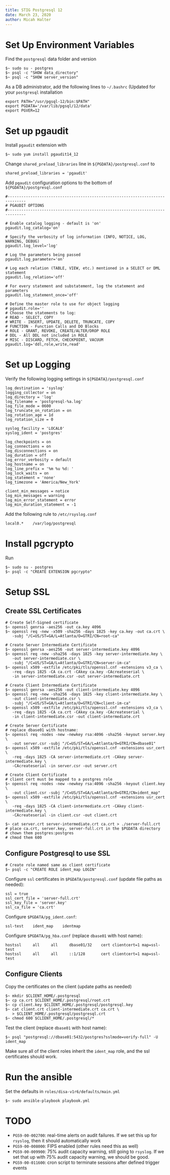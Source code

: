 ```yaml
---
title: STIG Postgresql 12
date: March 23, 2020
author: Micah Halter
---
```


# Set Up Environment Variables

Find the `postgresql` data folder and version

```
$~ sudo su - postgres
$~ psql -c "SHOW data_directory"
$~ psql -c "SHOW server_version"
```

As a DB administrator, add the following lines to `~/.bashrc` (Updated for your `postgresql` installation

```
export PATH="/usr/pgsql-12/bin:$PATH"
export PGDATA='/var/lib/pgsql/12/data'
export PGVER=12
```

# Set up pgaudit

Install `pgaudit` extension with

```
$~ sudo yum install pgaudit14_12
```

Change `shared_preload_libraries` line in `${PGDATA}/postgresql.conf` to

```
shared_preload_libraries = 'pgaudit'
```

Add `pgaudit` configuration options to the bottom of `${PGDATA}/postgresql.conf`

```
#------------------------------------------------------------------------------
# PGAUDIT OPTIONS
#------------------------------------------------------------------------------

# Enable catalog logging - default is 'on'
pgaudit.log_catalog='on'

# Specify the verbosity of log information (INFO, NOTICE, LOG, WARNING, DEBUG)
pgaudit.log_level='log'

# Log the parameters being passed
pgaudit.log_parameter='on'

# Log each relation (TABLE, VIEW, etc.) mentioned in a SELECT or DML statement
pgaudit.log_relation='off'

# For every statement and substatement, log the statement and parameters
pgaudit.log_statement_once='off'

# Define the master role to use for object logging
# pgaudit.role=''
# Choose the statements to log:
# READ - SELECT, COPY
# WRITE - INSERT, UPDATE, DELETE, TRUNCATE, COPY
# FUNCTION - Function Calls and DO Blocks
# ROLE - GRANT, REVOKE, CREATE/ALTER/DROP ROLE
# DDL - All DDL not included in ROLE
# MISC - DISCARD, FETCH, CHECKPOINT, VACUUM
pgaudit.log='ddl,role,write,read'
```

# Set up Logging

Verify the following logging settings in `${PGDATA}/postgresql.conf`

```
log_destination = 'syslog'
logging_collector = on
log_directory = 'log'
log_filename = 'postgresql-%a.log'
log_file_mode = 0600
log_truncate_on_rotation = on
log_rotation_age = 1d
log_rotation_size = 0

syslog_facility = 'LOCAL0'
syslog_ident = 'postgres'

log_checkpoints = on
log_connections = on
log_disconnections = on
log_duration = off
log_error_verbosity = default
log_hostname = on
log_line_prefix = '%m %u %d: '
log_lock_waits = on
log_statement = 'none'
log_timezone = 'America/New_York'

client_min_messages = notice
log_min_messages = warning
log_min_error_statement = error
log_min_duration_statement = -1
```

Add the following rule to `/etc/rsyslog.conf`

```
local0.*    /var/log/postgresql
```

# Install pgcrypto

Run

```
$~ sudo su - postgres
$~ psql -c "CREATE EXTENSION pgcrypto"
```

# Setup SSL

## Create SSL Certificates

```
# Create Self-Signed certificate
$~ openssl genrsa -aes256 -out ca.key 4096
$~ openssl req -new -x509 -sha256 -days 1825 -key ca.key -out ca.crt \
   -subj "/C=US/ST=GA/L=Atlanta/O=GTRI/CN=root-ca"

# Create Server Intermediate Certificate
$~ openssl genrsa -aes256 -out server-intermediate.key 4096
$~ openssl req -new -sha256 -days 1825 -key server-intermediate.key \
   -out server-intermediate.csr \
   -subj "/C=US/ST=GA/L=Atlanta/O=GTRI/CN=server-im-ca"
$~ openssl x509 -extfile /etc/pki/tls/openssl.cnf -extensions v3_ca \
   -req -days 1825 -CA ca.crt -CAkey ca.key -CAcreateserial \
   -in server-intermediate.csr -out server-intermediate.crt

# Create Client Intermediate Certificate
$~ openssl genrsa -aes256 -out client-intermediate.key 4096
$~ openssl req -new -sha256 -days 1825 -key client-intermediate.key \
   -out client-intermediate.csr \
   -subj "/C=US/ST=GA/L=Atlanta/O=GTRI/CN=client-im-ca"
$~ openssl x509 -extfile /etc/pki/tls/openssl.cnf -extensions v3_ca \
   -req -days 1825 -CA ca.crt -CAkey ca.key -CAcreateserial \
   -in client-intermediate.csr -out client-intermediate.crt

# Create Server Certificate
# replace dbase01 with hostname:
$~ openssl req -nodes -new -newkey rsa:4096 -sha256 -keyout server.key \
   -out server.csr -subj "/C=US/ST=GA/L=Atlanta/O=GTRI/CN=dbase01"
$~ openssl x509 -extfile /etc/pki/tls/openssl.cnf -extensions usr_cert \
   -req -days 1825 -CA server-intermediate.crt -CAkey server-intermediate.key \
   -CAcreateserial -in server.csr -out server.crt

# Create Client Certificate
# client cert must be mapped to a postgres role
$~ openssl req -nodes -new -newkey rsa:4096 -sha256 -keyout client.key \
   -out client.csr -subj "/C=US/ST=GA/L=Atlanta/O=GTRI/CN=ident_map"
$~ openssl x509 -extfile /etc/pki/tls/openssl.cnf -extensions usr_cert \
   -req -days 1825 -CA client-intermediate.crt -CAkey client-intermediate.key \
   -CAcreateserial -in client.csr -out client.crt

$~ cat server.crt server-intermediate.crt ca.crt > ./server-full.crt
# place ca.crt, server.key, server-full.crt in the $PGDATA directory
# chown them postgres:postgres
# chmod them 600
```

## Configure Postgresql to use SSL

```
# Create role named same as client certificate
$~ psql -c "CREATE ROLE ident_map LOGIN"
```

Configure `ssl` certificates in `$PGDATA/postgresql.conf` (update file paths as needed):

```
ssl = true
ssl_cert_file = 'server-full.crt'
ssl_key_file = 'server.key'
ssl_ca_file = 'ca.crt'
```

Configure `$PGDATA/pg_ident.conf`:

```
ssl-test    ident_map    identmap
```

Configure `$PGDATA/pg_hba.conf` (replace `dbase01` with host name):

```
hostssl     all     all     dbase01/32    cert clientcert=1 map=ssl-test
hostssl     all     all     ::1/128       cert clientcert=1 map=ssl-test
```

## Configure Clients

Copy the certificates on the client (update paths as needed)

```
$~ mkdir $CLIENT_HOME/.postgresql
$~ cp ca.crt $CLIENT_HOME/.postgresql/root.crt
$~ cp client.key $CLIENT_HOME/.postgresql/postgresql.key
$~ cat client.crt client-intermediate.crt ca.crt \
   > $CLIENT_HOME/.postgresql/postgresql.crt
$~ chmod 600 $CLIENT_HOME/.postgresql/*
```

Test the client (replace `dbase01` with host name):

```
$~ psql "postgresql://dbase01:5432/postgres?sslmode=verify-full" -U ident_map
```

Make sure all of the client roles inherit the `ident_map` role, and the ssl certificates should work.

# Run the ansible

Set the defaults in `roles/disa-v1r6/defaults/main.yml`

```
$~ sudo ansible-playbook playbook.yml
```

# TODO

- `PGS9-00-002700`: real-time alerts on audit failures. If we set this up for
  `rsyslog`, then it should automatically work
- `PGS9-00-008000`: FIPS enabled (other rules need this as well)
- `PGS9-00-009900`: 75% audit capacity warning, still going to `rsyslog`. If
  we set that up with 75% audit capacity warning, we should be good.
- `PGS9-00-011600`: cron script to terminate sessions after defined trigger events
